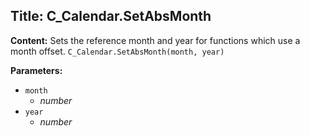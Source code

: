 ## Title: C_Calendar.SetAbsMonth

**Content:**
Sets the reference month and year for functions which use a month offset.
`C_Calendar.SetAbsMonth(month, year)`

**Parameters:**
- `month`
  - *number*
- `year`
  - *number*